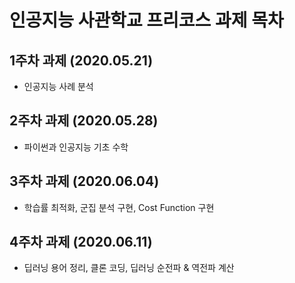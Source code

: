# 인공지능 사관학교 프리코스 과제 목차

## 1주차 과제 (2020.05.21)
   * 인공지능 사례 분석
## 2주차 과제 (2020.05.28)
   * 파이썬과 인공지능 기초 수학
## 3주차 과제 (2020.06.04)
   * 학습률 최적화, 군집 분석 구현, Cost Function 구현
## 4주차 과제 (2020.06.11)
   * 딥러닝 용어 정리, 클론 코딩, 딥러닝 순전파 & 역전파 계산
